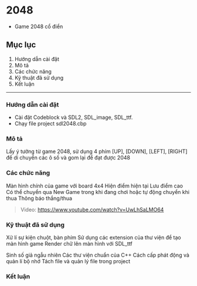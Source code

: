 # 2048 

* Game 2048 cổ điển

## Mục lục
1. Hướng dẫn cài đặt 
2. Mô tả
3. Các chức năng
4. Kỹ thuật đã sử dụng
5. Kết luận

*********************************************
### Hướng dẫn cài đặt

* Cài đặt Codeblock và SDL2, SDL_image, SDL_ttf.
* Chạy file project sdl2048.cbp 

### Mô tả 

Lấy ý tưởng từ game 2048, sử dụng 4 phím [UP], [DOWN], [LEFT], [RIGHT] để di chuyển các ô số và gom lại để đạt được 2048

### Các chức năng

Màn hình chính của game với board 4x4 
Hiện điểm hiện tại 
Lưu điểm cao 
Có thể chuyển qua New Game trong khi đang chơi hoặc tự động chuyển khi thua
Thông báo thắng/thua

> Video: https://www.youtube.com/watch?v=UwLhSaLMO64

### Kỹ thuật đã sử dụng

Xử lí sự kiện chuột, bàn phím
Sử dụng các extension của thư viện để tạo màn hình game
Render chữ lên màn hình với SDL_ttf

Sinh số giả ngẫu nhiên 
Các thư viện chuẩn của C++
Cách cấp phát động và quản lí bộ nhớ
Tách file và quản lý file trong project

### Kết luận









